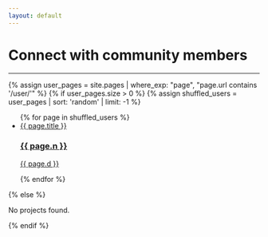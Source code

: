 ```yaml
---
layout: default
---
```


<div class="container mt-5">
    <div class="row">

<!-- Sidebar -->
<aside class="col-md-4 col-lg-4">


</aside>
<!-- Main Content -->
<main class="col-md-8 col-lg-8">

<h1>Connect with community members</h1><hr/>



<!-- 
{% assign users = site.data %}
<div class="list-group">
{% for user in users %}
{% assign us = user | last %} 

<div class="list-group-item bg-light mb-3 py-3">
<a class="text-dark" href="../{{ user[0]}}">
<h3 class="card-title">{{ us.n }}</h3> 
<p class="card-text">{{ us.d }}</p> 
</a>
</div>
{% endfor %}
</div>
-->


{% assign user_pages = site.pages | where_exp: "page", "page.url contains '/user/'" %}
{% if user_pages.size > 0 %}
{% assign shuffled_users = user_pages | sort: 'random' | limit: -1 %}
<ul class="list-group list-group-flush">
{% for page in shuffled_users %}

<li class="list-group-item ps-0">
<a aria-label="{{ page.title }}" title="{{ page.title }}" href="{{ site.url }}{{ page.url | remove: '.md' | remove: '.html' }}">
{{ page.title }}
</a>
<a class="text-dark" href="../user/{{page.u}}">
<h3 class="card-title">{{ page.n }}</h3> 
<p class="card-text">{{ page.d }}</p> 
</a>
</li>
{% endfor %}
</ul>            
{% else %}
<div class="col">
<p>No projects found.</p>
</div>
{% endif %}



</main>

</div>
</div>
